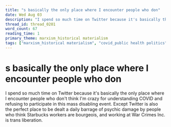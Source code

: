```yaml
---
title: "s basically the only place where I encounter people who don"
date: Wed Aug 03
description: "I spend so much time on Twitter because it's basically the only place where I encounter people who don't think I'm crazy for understanding COVID and refusing..."
thread_id: thread_0201
word_count: 67
reading_time: 1
primary_theme: marxism_historical materialism
tags: ["marxism_historical materialism", "covid_public health politics"]
---
```


# s basically the only place where I encounter people who don

I spend so much time on Twitter because it's basically the only place where I encounter people who don't think I'm crazy for understanding COVID and refusing to participate in this mass disabling event. Except Twitter is also the perfect place to be dealt a daily barrage of psychic damage by people who think Starbucks workers are bourgeois, and working at War Crimes Inc. is trans liberation.